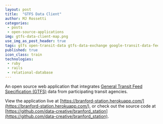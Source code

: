 ```yaml
---
layout: post
title:  "GTFS Data Client"
author: MJ Rossetti
categories:
 - posts
 - open-source-applications
img: gtfs-data-client-map.png
use_img_as_post_header: true
tags: gtfs open-transit-data gtfs-data-exchange google-transit-data-feed
published: true
icon_class: train
technologies:
 - ruby
 - rails
 - relational-database
---
```


<!--
![A screenshot of a web application depicting information tables and a map.](/assets/images/gtfs-data-client.png "App screenshot")
-->

An open source web application that integrates
 [General Transit Feed Specification (GTFS)](https://developers.google.com/transit/gtfs/)
 data from participating transit agencies.

View the application live at [https://branford-station.herokuapp.com/](https://branford-station.herokuapp.com/),
 or check out the source code at [https://github.com/data-creative/branford_station](https://github.com/data-creative/branford_station).
